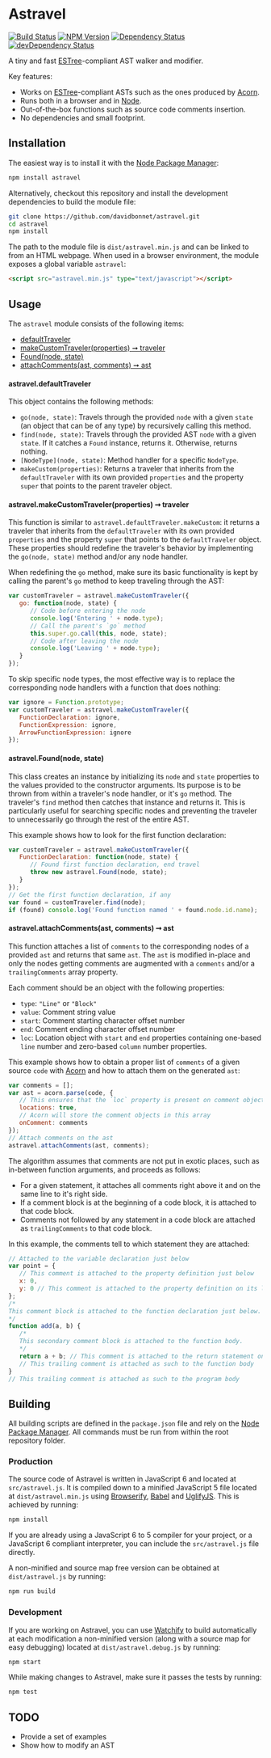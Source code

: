 # Astravel

[![Build Status](https://travis-ci.org/davidbonnet/astravel.svg?branch=master)](https://travis-ci.org/davidbonnet/astravel)
[![NPM Version](https://img.shields.io/npm/v/astravel.svg)](https://www.npmjs.org/package/astravel)
[![Dependency Status](https://david-dm.org/davidbonnet/astravel.svg)](https://david-dm.org/davidbonnet/astravel)
[![devDependency Status](https://david-dm.org/davidbonnet/astravel/dev-status.svg)](https://david-dm.org/davidbonnet/astravel#info=devDependencies)

A tiny and fast [ESTree](https://github.com/estree/estree)-compliant AST walker and modifier.

Key features:

- Works on [ESTree](https://github.com/estree/estree)-compliant ASTs such as the ones produced by [Acorn](https://github.com/marijnh/acorn).
- Runs both in a browser and in [Node](http://nodejs.org).
- Out-of-the-box functions such as source code comments insertion.
- No dependencies and small footprint.



## Installation

The easiest way is to install it with the [Node Package Manager](https://www.npmjs.com/package/astravel):

```bash
npm install astravel
```

Alternatively, checkout this repository and install the development dependencies to build the module file:

```bash
git clone https://github.com/davidbonnet/astravel.git
cd astravel
npm install
```

The path to the module file is `dist/astravel.min.js` and can be linked to from an HTML webpage. When used in a browser environment, the module exposes a global variable `astravel`:

```html
<script src="astravel.min.js" type="text/javascript"></script>
```



## Usage

The `astravel` module consists of the following items:

- [defaultTraveler](#astraveldefaulttraveler)
- [makeCustomTraveler(properties) ➞ traveler](#astravelmakecustomtravelerproperties--traveler)
- [Found(node, state)](#astravelfoundnode-state)
- [attachComments(ast, comments) ➞ ast](#astravelattachcommentsast-comments--ast)


#### astravel.defaultTraveler

This object contains the following methods:

- `go(node, state)`: Travels through the provided `node` with a given `state` (an object that can be of any type) by recursively calling this method.
- `find(node, state)`: Travels through the provided AST `node` with a given `state`. If it catches a `Found` instance, returns it. Otherwise, returns nothing.
- `[NodeType](node, state)`: Method handler for a specific `NodeType`.
- `makeCustom(properties)`: Returns a traveler that inherits from the `defaultTraveler` with its own provided `properties` and the property `super` that points to the parent traveler object.


#### astravel.makeCustomTraveler(properties) ➞ traveler

This function is similar to `astravel.defaultTraveler.makeCustom`: it returns a traveler that inherits from the `defaultTraveler` with its own provided `properties` and the property `super` that points to the `defaultTraveler` object. These properties should redefine the traveler's behavior by implementing the `go(node, state)` method and/or any node handler.

When redefining the `go` method, make sure its basic functionality is kept by calling the parent's `go` method to keep traveling through the AST:

```javascript
var customTraveler = astravel.makeCustomTraveler({
   go: function(node, state) {
      // Code before entering the node
      console.log('Entering ' + node.type);
      // Call the parent's `go` method
      this.super.go.call(this, node, state);
      // Code after leaving the node
      console.log('Leaving ' + node.type);
   }
});
```

To skip specific node types, the most effective way is to replace the corresponding node handlers with a function that does nothing:

```javascript
var ignore = Function.prototype;
var customTraveler = astravel.makeCustomTraveler({
   FunctionDeclaration: ignore,
   FunctionExpression: ignore,
   ArrowFunctionExpression: ignore
});
```


#### astravel.Found(node, state)

This class creates an instance by initializing its `node` and `state` properties to the values provided to the constructor arguments. Its purpose is to be thrown from within a traveler's node handler, or it's `go` method. The traveler's `find` method then catches that instance and returns it. This is particularly useful for searching specific nodes and preventing the traveler to unnecessarily go through the rest of the entire AST.

This example shows how to look for the first function declaration:

```javascript
var customTraveler = astravel.makeCustomTraveler({
   FunctionDeclaration: function(node, state) {
      // Found first function declaration, end travel
      throw new astravel.Found(node, state);
   }
});
// Get the first function declaration, if any
var found = customTraveler.find(node);
if (found) console.log('Found function named ' + found.node.id.name);
```


#### astravel.attachComments(ast, comments) ➞ ast

This function attaches a list of `comments` to the corresponding nodes of a provided `ast` and returns that same `ast`. The `ast` is modified in-place and only the nodes getting comments are augmented with a `comments` and/or a `trailingComments` array property.

Each comment should be an object with the following properties:

- `type`: `"Line"` or `"Block"`
- `value`: Comment string value
- `start`: Comment starting character offset number
- `end`: Comment ending character offset number
- `loc`: Location object with `start` and `end` properties containing one-based `line` number and zero-based `column` number properties.

This example shows how to obtain a proper list of `comments` of a given source `code` with [Acorn](https://github.com/marijnh/acorn) and how to attach them on the generated `ast`:

```javascript
var comments = [];
var ast = acorn.parse(code, {
   // This ensures that the `loc` property is present on comment objects
   locations: true,
   // Acorn will store the comment objects in this array
   onComment: comments
});
// Attach comments on the ast
astravel.attachComments(ast, comments);
```

The algorithm assumes that comments are not put in exotic places, such as in-between function arguments, and proceeds as follows:

- For a given statement, it attaches all comments right above it and on the same line to it's right side.
- If a comment block is at the beginning of a code block, it is attached to that code block.
- Comments not followed by any statement in a code block are attached as `trailingComments` to that code block.

In this example, the comments tell to which statement they are attached:

```javascript
// Attached to the variable declaration just below
var point = {
   // This comment is attached to the property definition just below
   x: 0,
   y: 0 // This comment is attached to the property definition on its left
};
/*
This comment block is attached to the function declaration just below.
*/
function add(a, b) {
   /*
   This secondary comment block is attached to the function body.
   */
   return a + b; // This comment is attached to the return statement on its left
   // This trailing comment is attached as such to the function body
}
// This trailing comment is attached as such to the program body
```



## Building

All building scripts are defined in the `package.json` file and rely on the [Node Package Manager](https://www.npmjs.com/). All commands must be run from within the root repository folder.

### Production

The source code of Astravel is written in JavaScript 6 and located at `src/astravel.js`. It is compiled down to a minified JavaScript 5 file located at `dist/astravel.min.js` using [Browserify](http://browserify.org), [Babel](http://babeljs.io/) and [UglifyJS](https://github.com/mishoo/UglifyJS2). This is achieved by running:
```bash
npm install
```

If you are already using a JavaScript 6 to 5 compiler for your project, or a JavaScript 6 compliant interpreter, you can include the `src/astravel.js` file directly.

A non-minified and source map free version can be obtained at `dist/astravel.js` by running:
```bash
npm run build
```

### Development

If you are working on Astravel, you can use [Watchify](https://github.com/substack/watchify) to build automatically at each modification a non-minified version (along with a source map for easy debugging) located at `dist/astravel.debug.js` by running:
```bash
npm start
```

While making changes to Astravel, make sure it passes the tests by running:
```bash
npm test
```



## TODO

- Provide a set of examples
- Show how to modify an AST
